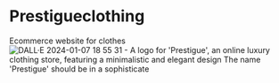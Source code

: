 # Prestigueclothing
Ecommerce website for clothes
![DALL·E 2024-01-07 18 55 31 - A logo for 'Prestigue', an online luxury clothing store, featuring a minimalistic and elegant design  The name 'Prestigue' should be in a sophisticate](https://github.com/kuznimyk/Prestigueclothing/assets/123768783/b258748e-6a8f-46a5-ad81-d86cffd0ab63)
